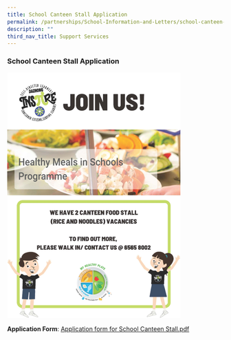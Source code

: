 ```yaml
---
title: School Canteen Stall Application
permalink: /partnerships/School-Information-and-Letters/school-canteen-stall-application/
description: ""
third_nav_title: Support Services
---
```

### School Canteen Stall Application

<img src="/images/canteen.png" style="width:80%">

**Application Form**:&nbsp;[Application form for School Canteen Stall.pdf](/files/APPLICATION%20FORM%20FOR%20SCHOOL%20CANTEEN%20STALL.pdf)